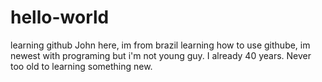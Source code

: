# hello-world
learning github
John here, im from brazil learning how to use githube, im newest with programing but i'm not young guy. I already 40 years. Never too old to learning something new.

